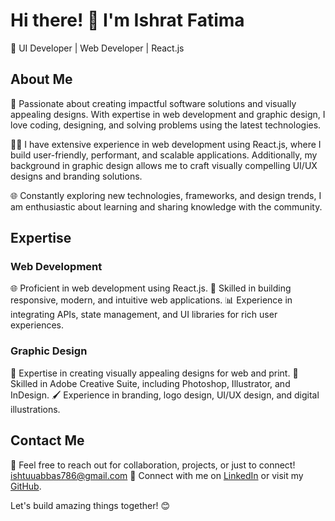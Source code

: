 # Hi there! 👋 I'm Ishrat Fatima

🚀 UI Developer | Web Developer | React.js 

## About Me

🌟 Passionate about creating impactful software solutions and visually appealing designs. With expertise in web development and graphic design, I love coding, designing, and solving problems using the latest technologies.

👨‍💻 I have extensive experience in web development using React.js, where I build user-friendly, performant, and scalable applications. Additionally, my background in graphic design allows me to craft visually compelling UI/UX designs and branding solutions.

🌐 Constantly exploring new technologies, frameworks, and design trends, I am enthusiastic about learning and sharing knowledge with the community.

## Expertise

### Web Development

🌐 Proficient in web development using React.js.
🔧 Skilled in building responsive, modern, and intuitive web applications.
📊 Experience in integrating APIs, state management, and UI libraries for rich user experiences.

### Graphic Design
🎨 Expertise in creating visually appealing designs for web and print.
📐 Skilled in Adobe Creative Suite, including Photoshop, Illustrator, and InDesign.
🖌️ Experience in branding, logo design, UI/UX design, and digital illustrations.


## Contact Me

📧 Feel free to reach out for collaboration, projects, or just to connect! ishtuuabbas786@gmail.com
🔗 Connect with me on [LinkedIn](https://www.linkedin.com/in/ishrat-fatima-879223253/) or visit my [GitHub](https://github.com/ishtuuabbas).

Let's build amazing things together! 😊
